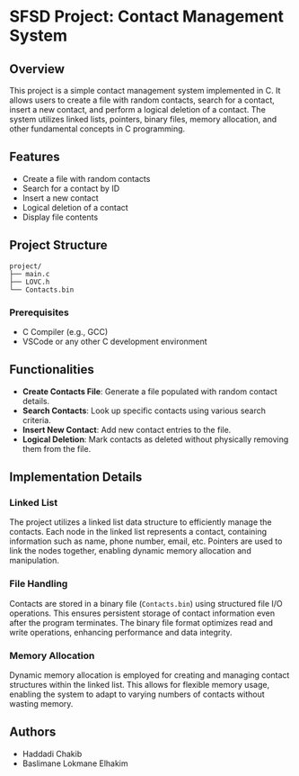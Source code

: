 # SFSD Project: Contact Management System

## Overview

This project is a simple contact management system implemented in C. It allows users to create a file with random contacts, search for a contact, insert a new contact, and perform a logical deletion of a contact. The system utilizes linked lists, pointers, binary files, memory allocation, and other fundamental concepts in C programming.

## Features

- Create a file with random contacts
- Search for a contact by ID
- Insert a new contact
- Logical deletion of a contact
- Display file contents

## Project Structure

```
project/
├── main.c
├── LOVC.h
└── Contacts.bin
```

### Prerequisites

- C Compiler (e.g., GCC)
- VSCode or any other C development environment

## Functionalities

- **Create Contacts File**: Generate a file populated with random contact details.
- **Search Contacts**: Look up specific contacts using various search criteria.
- **Insert New Contact**: Add new contact entries to the file.
- **Logical Deletion**: Mark contacts as deleted without physically removing them from the file.

## Implementation Details

### Linked List

The project utilizes a linked list data structure to efficiently manage the contacts. Each node in the linked list represents a contact, containing information such as name, phone number, email, etc. Pointers are used to link the nodes together, enabling dynamic memory allocation and manipulation.

### File Handling

Contacts are stored in a binary file (`Contacts.bin`) using structured file I/O operations. This ensures persistent storage of contact information even after the program terminates. The binary file format optimizes read and write operations, enhancing performance and data integrity.

### Memory Allocation

Dynamic memory allocation is employed for creating and managing contact structures within the linked list. This allows for flexible memory usage, enabling the system to adapt to varying numbers of contacts without wasting memory.

## Authors

- Haddadi Chakib
- Baslimane Lokmane Elhakim
